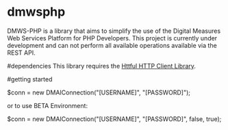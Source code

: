# dmwsphp
DMWS-PHP is a library that aims to simplify the use of the Digital Measures Web Services Platform for PHP Developers. This project is currently under development and can not perform all available operations available via the REST API.

#dependencies
This library requires the <a href="https://github.com/nategood/httpful" target="_blank" title="Httpful HTTP Client Library">Httful HTTP Client Library</a>.

#getting started

$conn = new DMAIConnection("[USERNAME]", "[PASSWORD]");

or to use BETA Environment:

$conn = new DMAIConnection("[USERNAME]", "[PASSWORD]", false, true);
